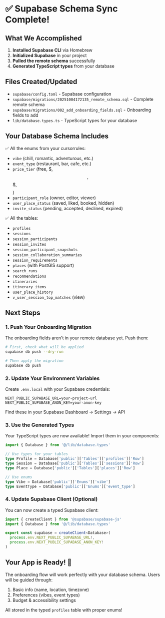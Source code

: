 # ✅ Supabase Schema Sync Complete!

## What We Accomplished

1. **Installed Supabase CLI** via Homebrew
2. **Initialized Supabase** in your project
3. **Pulled the remote schema** successfully
4. **Generated TypeScript types** from your database

## Files Created/Updated

- `supabase/config.toml` - Supabase configuration
- `supabase/migrations/20251004172135_remote_schema.sql` - Complete remote schema
- `supabase/migrations/002_add_onboarding_fields.sql` - Onboarding fields to add
- `lib/database.types.ts` - TypeScript types for your database

## Your Database Schema Includes

✅ All the enums from your cursorrules:
- `vibe` (chill, romantic, adventurous, etc.)
- `event_type` (restaurant, bar, cafe, etc.)
- `price_tier` (free, $, $$, $$$, $$$$)
- `participant_role` (owner, editor, viewer)
- `user_place_status` (saved, liked, booked, hidden)
- `invite_status` (pending, accepted, declined, expired)

✅ All the tables:
- `profiles`
- `sessions`
- `session_participants`
- `session_invites`
- `session_participant_snapshots`
- `session_collaboration_summaries`
- `session_requirements`
- `places` (with PostGIS support)
- `search_runs`
- `recommendations`
- `itineraries`
- `itinerary_items`
- `user_place_history`
- `v_user_session_top_matches` (view)

## Next Steps

### 1. Push Your Onboarding Migration

The onboarding fields aren't in your remote database yet. Push them:

```bash
# First, check what will be applied
supabase db push --dry-run

# Then apply the migration
supabase db push
```

### 2. Update Your Environment Variables

Create `.env.local` with your Supabase credentials:

```env
NEXT_PUBLIC_SUPABASE_URL=your-project-url
NEXT_PUBLIC_SUPABASE_ANON_KEY=your-anon-key
```

Find these in your Supabase Dashboard → Settings → API

### 3. Use the Generated Types

Your TypeScript types are now available! Import them in your components:

```typescript
import { Database } from '@/lib/database.types'

// Use types for your tables
type Profile = Database['public']['Tables']['profiles']['Row']
type Session = Database['public']['Tables']['sessions']['Row']
type Place = Database['public']['Tables']['places']['Row']

// Use enums
type Vibe = Database['public']['Enums']['vibe']
type EventType = Database['public']['Enums']['event_type']
```

### 4. Update Supabase Client (Optional)

You can now create a typed Supabase client:

```typescript
import { createClient } from '@supabase/supabase-js'
import { Database } from '@/lib/database.types'

export const supabase = createClient<Database>(
  process.env.NEXT_PUBLIC_SUPABASE_URL!,
  process.env.NEXT_PUBLIC_SUPABASE_ANON_KEY!
)
```

## Your App is Ready! 🚀

The onboarding flow will work perfectly with your database schema. Users will be guided through:
1. Basic info (name, location, timezone)
2. Preferences (vibes, event types)
3. Budget & accessibility settings

All stored in the typed `profiles` table with proper enums!
